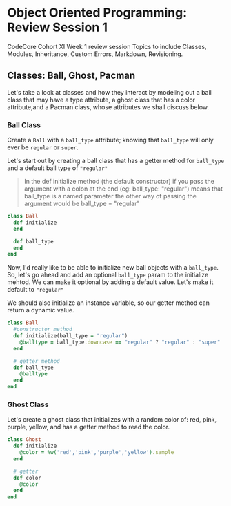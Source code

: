 # Object Oriented Programming: Review Session 1
CodeCore Cohort XI Week 1 review session Topics to include Classes, Modules,
Inheritance, Custom Errors, Markdown, Revisioning.

## Classes: Ball, Ghost, Pacman
Let's take a look at classes and how they interact by modeling out a ball class
that may have a type attribute, a ghost class that has a color attribute,and a
Pacman class, whose attributes we shall discuss below.

### Ball Class
Create a `Ball` with a `ball_type` attribute; knowing that `ball_type` will only
ever be `regular` or `super`.  

Let's start out by creating a ball class that has a getter method for `ball_type`
and a default ball type of `"regular"`
>In the def initialize method (the default constructor) if you pass the argument with a colon
at the end (eg: ball_type: "regular") means that ball_type is a named parameter
the other way of passing the argument would be ball_type = "regular"


```Ruby
class Ball
  def initialize
  end

  def ball_type
  end
end

```
Now, I'd really like to be able to initialize new ball objects with a `ball_type`.
So, let's go ahead and add an optional `ball_type` param to the initialize mehtod. We can make it optional by adding a default value. Let's make it default to `"regular"`  

We should also initialize an instance variable, so our getter method can return a dynamic value.

```Ruby
class Ball
  #constructor method
  def initialize(ball_type = "regular")
    @balltype = ball_type.downcase == "regular" ? "regular" : "super"
  end

  # getter method
  def ball_type
    @balltype
  end
end

```
### Ghost Class
Let's create a ghost class that initializes with a random color of: red, pink, purple, yellow, and has a getter method to read the color.
```Ruby
class Ghost
  def initialize
    @color = %w('red','pink','purple','yellow').sample
  end

  # getter
  def color
    @color
  end
end

```
